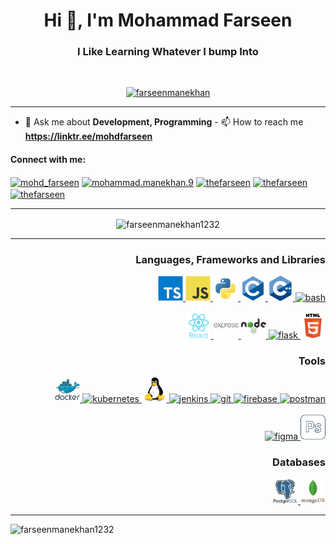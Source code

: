 <h1 align="center">Hi 👋, I'm Mohammad Farseen</h1>
<h3 align="center">I Like Learning Whatever I bump Into</h3>
<br />
<p align="center">
  <a href="https://twitter.com/farseenmanekhan" target="blank"
    ><img
      src="https://img.shields.io/twitter/follow/farseenmanekhan?logo=twitter&style=for-the-badge"
      alt="farseenmanekhan"
  /></a>
</p>

<hr />

- 💬 Ask me about **Development, Programming** - 📫 How to reach me
**https://linktr.ee/mohdfarseen**

<h4 align="left">Connect with me:</h4>
<p align="left">
  <a href="https://twitter.com/farseenmanekhan" target="blank"
    ><img
      align="center"
      src="https://cdn.jsdelivr.net/npm/simple-icons@3.1.0/icons/twitter.svg"
      alt="mohd_farseen"
      height="30"
      width="40"
  /></a>
  <a href="https://fb.com/mohammad.manekhan.9" target="blank"
    ><img
      align="center"
      src="https://cdn.jsdelivr.net/npm/simple-icons@3.1.0/icons/facebook.svg"
      alt="mohammad.manekhan.9"
      height="30"
      width="40"
  /></a>
  <a
    href="https://www.linkedin.com/in/mohammad-farseen-manekhan-2419531a7/"
    target="blank"
    ><img
      align="center"
      src="https://cdn.jsdelivr.net/npm/simple-icons@3.1.0/icons/linkedin.svg"
      alt="thefarseen"
      height="30"
      width="40"
  /></a>
  <a href="https://www.codechef.com/users/thefarseen" target="blank"
    ><img
      align="center"
      src="https://cdn.jsdelivr.net/npm/simple-icons@3.1.0/icons/codechef.svg"
      alt="thefarseen"
      height="30"
      width="40"
  /></a>
  <a href="https://codeforces.com/profile/thefarseen" target="blank"
    ><img
      align="center"
      src="https://cdn.jsdelivr.net/npm/simple-icons@3.0.1/icons/codeforces.svg"
      alt="thefarseen"
      height="30"
      width="40"
  /></a>
</p>
<hr />
<p align="center">
  <img
    align="center"
    src="https://github-readme-streak-stats.herokuapp.com/?user=farseenmanekhan1232&"
    alt="farseenmanekhan1232"
  />
</p>
<hr />

<h3 align="right">Languages, Frameworks and Libraries</h3>
<p align="right">
  <a href="https://www.typescriptlang.org/" target="_blank">
    <img
      src="https://raw.githubusercontent.com/devicons/devicon/master/icons/typescript/typescript-original.svg"
      alt="typescript"
      width="40"
      height="40"
    />
  </a>
  <a
    href="https://developer.mozilla.org/en-US/docs/Web/JavaScript"
    target="_blank"
  >
    <img
      src="https://raw.githubusercontent.com/devicons/devicon/master/icons/javascript/javascript-original.svg"
      alt="javascript"
      width="40"
      height="40"
    />
  </a>

  <a href="https://www.python.org" target="_blank">
    <img
      src="https://raw.githubusercontent.com/devicons/devicon/master/icons/python/python-original.svg"
      alt="python"
      width="40"
      height="40"
    />
  </a>
  <a href="https://www.cprogramming.com/" target="_blank">
    <img
      src="https://raw.githubusercontent.com/devicons/devicon/master/icons/c/c-original.svg"
      alt="c"
      width="40"
      height="40"
    />
  </a>
  <a href="https://www.w3schools.com/cpp/" target="_blank">
    <img
      src="https://raw.githubusercontent.com/devicons/devicon/master/icons/cplusplus/cplusplus-original.svg"
      alt="cplusplus"
      width="40"
      height="40"
    />
  </a>

  <a href="https://www.gnu.org/software/bash/" target="_blank">
    <img
      src="https://www.vectorlogo.zone/logos/gnu_bash/gnu_bash-icon.svg"
      alt="bash"
      width="40"
      height="40"
    />
  </a>

  <br />
  <br />

  <a href="https://reactjs.org/" target="_blank">
    <img
      src="https://raw.githubusercontent.com/devicons/devicon/master/icons/react/react-original-wordmark.svg"
      alt="react"
      width="40"
      height="40"
    />
  </a>
  <a href="https://expressjs.com" target="_blank">
    <img
      src="https://raw.githubusercontent.com/devicons/devicon/master/icons/express/express-original-wordmark.svg"
      alt="express"
      width="40"
      height="40"
    />
  </a>

  <a href="https://nodejs.org" target="_blank">
    <img
      src="https://raw.githubusercontent.com/devicons/devicon/master/icons/nodejs/nodejs-original-wordmark.svg"
      alt="nodejs"
      width="40"
      height="40"
    />
  </a>
  <a href="https://flask.palletsprojects.com/" target="_blank">
    <img
      src="https://www.vectorlogo.zone/logos/pocoo_flask/pocoo_flask-icon.svg"
      alt="flask"
      width="40"
      height="40"
    />
  </a>
  <a href="https://www.w3.org/html/" target="_blank">
    <img
      src="https://raw.githubusercontent.com/devicons/devicon/master/icons/html5/html5-original-wordmark.svg"
      alt="html5"
      width="40"
      height="40"
    />
  </a>
</p>

<h3 align="right">Tools</h3>
<p align="right">
  <a href="https://www.docker.com/" target="_blank"
    ><img
      src="https://raw.githubusercontent.com/devicons/devicon/master/icons/docker/docker-original-wordmark.svg"
      alt="docker"
      width="40"
      height="40"
    />
  </a>

  <a href="https://kubernetes.io" target="_blank">
    <img
      src="https://www.vectorlogo.zone/logos/kubernetes/kubernetes-icon.svg"
      alt="kubernetes"
      width="40"
      height="40"
    />
  </a>
  <a href="https://www.linux.org/" target="_blank">
    <img
      src="https://raw.githubusercontent.com/devicons/devicon/master/icons/linux/linux-original.svg"
      alt="linux"
      width="40"
      height="40"
    />
  </a>
  <a href="https://www.jenkins.io" target="_blank">
    <img
      src="https://www.vectorlogo.zone/logos/jenkins/jenkins-icon.svg"
      alt="jenkins"
      width="40"
      height="40"
    />
  </a>

  <a href="https://git-scm.com/" target="_blank">
    <img
      src="https://www.vectorlogo.zone/logos/git-scm/git-scm-icon.svg"
      alt="git"
      width="40"
      height="40"
    />
  </a>
  <a href="https://firebase.google.com/" target="_blank">
    <img
      src="https://www.vectorlogo.zone/logos/firebase/firebase-icon.svg"
      alt="firebase"
      width="40"
      height="40"
    />
  </a>

  <a href="https://postman.com" target="_blank">
    <img
      src="https://www.vectorlogo.zone/logos/getpostman/getpostman-icon.svg"
      alt="postman"
      width="40"
      height="40"
    />
  </a>

  <br />
  <br />
  <a href="https://www.figma.com/" target="_blank">
    <img
      src="https://www.vectorlogo.zone/logos/figma/figma-icon.svg"
      alt="figma"
      width="40"
      height="40"
    />
  </a>

  <a href="https://www.photoshop.com/en" target="_blank">
    <img
      src="https://raw.githubusercontent.com/devicons/devicon/master/icons/photoshop/photoshop-line.svg"
      alt="photoshop"
      width="40"
      height="40"
    />
  </a>
</p>

<h3 align="right">Databases</h3>
<p align="right">
  <a href="https://www.postgresql.org" target="_blank">
    <img
      src="https://raw.githubusercontent.com/devicons/devicon/master/icons/postgresql/postgresql-original-wordmark.svg"
      alt="postgresql"
      width="40"
      height="40"
    />
  </a>
  <a href="https://www.mongodb.com/" target="_blank">
    <img
      src="https://raw.githubusercontent.com/devicons/devicon/master/icons/mongodb/mongodb-original-wordmark.svg"
      alt="mongodb"
      width="40"
      height="40"
    />
  </a>
</p>

<hr />

<p>
  <a href="https://www.buymeacoffee.com/farseenmanekhan">
    <img
      align="left"
      src="https://cdn.buymeacoffee.com/buttons/v2/default-yellow.png"
      height="50"
      width="210"
      alt="farseenmanekhan1232"
  /></a>
</p>
